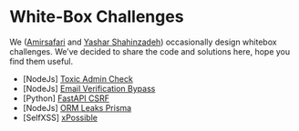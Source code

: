 # White-Box Challenges
We ([Amirsafari](https://x.com/amirmsafari) and [Yashar Shahinzadeh](https://x.com/yshahinzadeh)) occasionally design whitebox challenges. We’ve decided to share the code and solutions here, hope you find them useful.

- [NodeJs] [Toxic Admin Check](/toxic-admin-check)
- [NodeJs] [Email Verification Bypass](/email-verification-bypass)
- [Python] [FastAPI CSRF](/fastapi-csrf)
- [NodeJs] [ORM Leaks Prisma](/orm-leaks-prisma)
- [SelfXSS] [xPossible](/xPossible)
